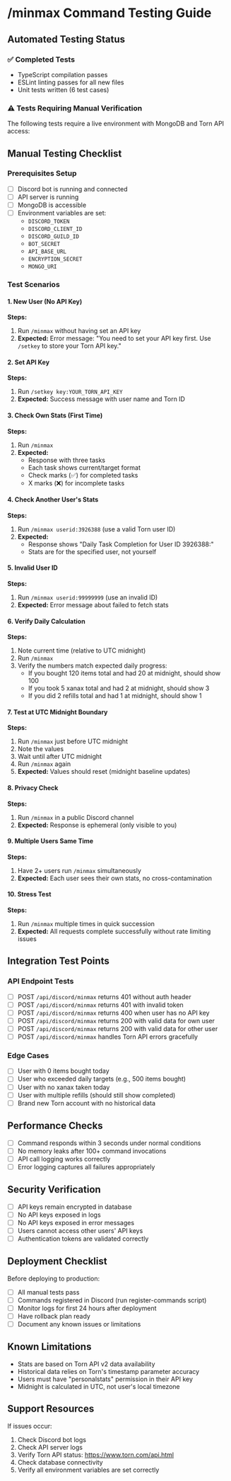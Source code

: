 # /minmax Command Testing Guide

## Automated Testing Status

### ✅ Completed Tests
- TypeScript compilation passes
- ESLint linting passes for all new files
- Unit tests written (6 test cases)

### ⚠️ Tests Requiring Manual Verification
The following tests require a live environment with MongoDB and Torn API access:

## Manual Testing Checklist

### Prerequisites Setup
- [ ] Discord bot is running and connected
- [ ] API server is running
- [ ] MongoDB is accessible
- [ ] Environment variables are set:
  - `DISCORD_TOKEN`
  - `DISCORD_CLIENT_ID`
  - `DISCORD_GUILD_ID`
  - `BOT_SECRET`
  - `API_BASE_URL`
  - `ENCRYPTION_SECRET`
  - `MONGO_URI`

### Test Scenarios

#### 1. New User (No API Key)
**Steps:**
1. Run `/minmax` without having set an API key
2. **Expected:** Error message: "You need to set your API key first. Use `/setkey` to store your Torn API key."

#### 2. Set API Key
**Steps:**
1. Run `/setkey key:YOUR_TORN_API_KEY`
2. **Expected:** Success message with user name and Torn ID

#### 3. Check Own Stats (First Time)
**Steps:**
1. Run `/minmax`
2. **Expected:** 
   - Response with three tasks
   - Each task shows current/target format
   - Check marks (✅) for completed tasks
   - X marks (❌) for incomplete tasks

#### 4. Check Another User's Stats
**Steps:**
1. Run `/minmax userid:3926388` (use a valid Torn user ID)
2. **Expected:**
   - Response shows "Daily Task Completion for User ID 3926388:"
   - Stats are for the specified user, not yourself

#### 5. Invalid User ID
**Steps:**
1. Run `/minmax userid:99999999` (use an invalid ID)
2. **Expected:** Error message about failed to fetch stats

#### 6. Verify Daily Calculation
**Steps:**
1. Note current time (relative to UTC midnight)
2. Run `/minmax`
3. Verify the numbers match expected daily progress:
   - If you bought 120 items total and had 20 at midnight, should show 100
   - If you took 5 xanax total and had 2 at midnight, should show 3
   - If you did 2 refills total and had 1 at midnight, should show 1

#### 7. Test at UTC Midnight Boundary
**Steps:**
1. Run `/minmax` just before UTC midnight
2. Note the values
3. Wait until after UTC midnight
4. Run `/minmax` again
5. **Expected:** Values should reset (midnight baseline updates)

#### 8. Privacy Check
**Steps:**
1. Run `/minmax` in a public Discord channel
2. **Expected:** Response is ephemeral (only visible to you)

#### 9. Multiple Users Same Time
**Steps:**
1. Have 2+ users run `/minmax` simultaneously
2. **Expected:** Each user sees their own stats, no cross-contamination

#### 10. Stress Test
**Steps:**
1. Run `/minmax` multiple times in quick succession
2. **Expected:** All requests complete successfully without rate limiting issues

## Integration Test Points

### API Endpoint Tests
- [ ] POST `/api/discord/minmax` returns 401 without auth header
- [ ] POST `/api/discord/minmax` returns 401 with invalid token
- [ ] POST `/api/discord/minmax` returns 400 when user has no API key
- [ ] POST `/api/discord/minmax` returns 200 with valid data for own user
- [ ] POST `/api/discord/minmax` returns 200 with valid data for other user
- [ ] POST `/api/discord/minmax` handles Torn API errors gracefully

### Edge Cases
- [ ] User with 0 items bought today
- [ ] User who exceeded daily targets (e.g., 500 items bought)
- [ ] User with no xanax taken today
- [ ] User with multiple refills (should still show completed)
- [ ] Brand new Torn account with no historical data

## Performance Checks
- [ ] Command responds within 3 seconds under normal conditions
- [ ] No memory leaks after 100+ command invocations
- [ ] API call logging works correctly
- [ ] Error logging captures all failures appropriately

## Security Verification
- [ ] API keys remain encrypted in database
- [ ] No API keys exposed in logs
- [ ] No API keys exposed in error messages
- [ ] Users cannot access other users' API keys
- [ ] Authentication tokens are validated correctly

## Deployment Checklist
Before deploying to production:
- [ ] All manual tests pass
- [ ] Commands registered in Discord (run register-commands script)
- [ ] Monitor logs for first 24 hours after deployment
- [ ] Have rollback plan ready
- [ ] Document any known issues or limitations

## Known Limitations
- Stats are based on Torn API v2 data availability
- Historical data relies on Torn's timestamp parameter accuracy
- Users must have "personalstats" permission in their API key
- Midnight is calculated in UTC, not user's local timezone

## Support Resources
If issues occur:
1. Check Discord bot logs
2. Check API server logs
3. Verify Torn API status: https://www.torn.com/api.html
4. Check database connectivity
5. Verify all environment variables are set correctly
